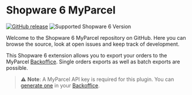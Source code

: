 # Shopware 6 MyParcel

[![GitHub release](https://img.shields.io/github/v/release/myparcelnl/shopware6?logo=github)](https://github.com/myparcelnl/shopware6/releases/latest)
![Supported Shopware 6 Version](https://img.shields.io/badge/Shopware-%3E6.5.0.0-189fff?labelColor=fff&logo=shopware)

Welcome to the Shopware 6 MyParcel repository on GitHub. Here you can browse
the source, look at open issues and keep
track of development.

This Shopware 6 extension allows you to export your orders to the
MyParcel [Backoffice]. Single orders exports as well
as batch exports are possible.

> :warning: **Note**: A MyParcel API key is required for this plugin. You
> can [generate one] in your [Backoffice].

[Backoffice]: https://backoffice.myparcel.nl/
[generate one]: https://developer.myparcel.nl/nl/documentatie/15.shopware.html

